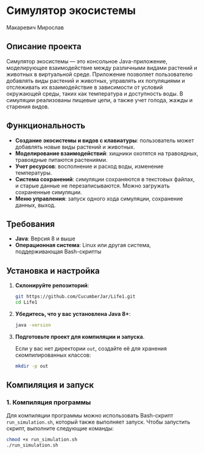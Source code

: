 # Симулятор экосистемы
Макаревич Мирослав

## Описание проекта

Симулятор экосистемы — это консольное Java-приложение, моделирующее взаимодействие между различными видами растений и животных в виртуальной среде. Приложение позволяет пользователю добавлять виды растений и животных, управлять их популяциями и отслеживать их взаимодействие в зависимости от условий окружающей среды, таких как температура и доступность воды. В симуляции реализованы пищевые цепи, а также учет голода, жажды и старения видов.

## Функциональность

- **Создание экосистемы и видов с клавиатуры**: пользователь может добавлять новые виды растений и животных.
- **Моделирование взаимодействий**: хищники охотятся на травоядных, травоядные питаются растениями.
- **Учет ресурсов**: восполнение и расход воды, изменение температуры.
- **Система сохранений**: симуляции сохраняются в текстовых файлах, и старые данные не перезаписываются. Можно загружать сохраненные симуляции.
- **Меню управления**: запуск одного хода симуляции, сохранение данных, выход.

## Требования

- **Java**: Версия 8 и выше
- **Операционная система**: Linux или другая система, поддерживающая Bash-скрипты

## Установка и настройка

1. **Склонируйте репозиторий**:

    ```bash
    git https://github.com/CucumberJar/Life1.git
    cd Life1
    ```

2. **Убедитесь, что у вас установлена Java 8+**:

    ```bash
    java -version
    ```

3. **Подготовьте проект для компиляции и запуска**.

    Если у вас нет директории `out`, создайте её для хранения скомпилированных классов:

    ```bash
    mkdir -p out
    ```

## Компиляция и запуск

### 1. Компиляция программы

Для компиляции программы можно использовать Bash-скрипт `run_simulation.sh`, который также выполняет запуск. Чтобы запустить скрипт, выполните следующие команды:

```bash
chmod +x run_simulation.sh
./run_simulation.sh
